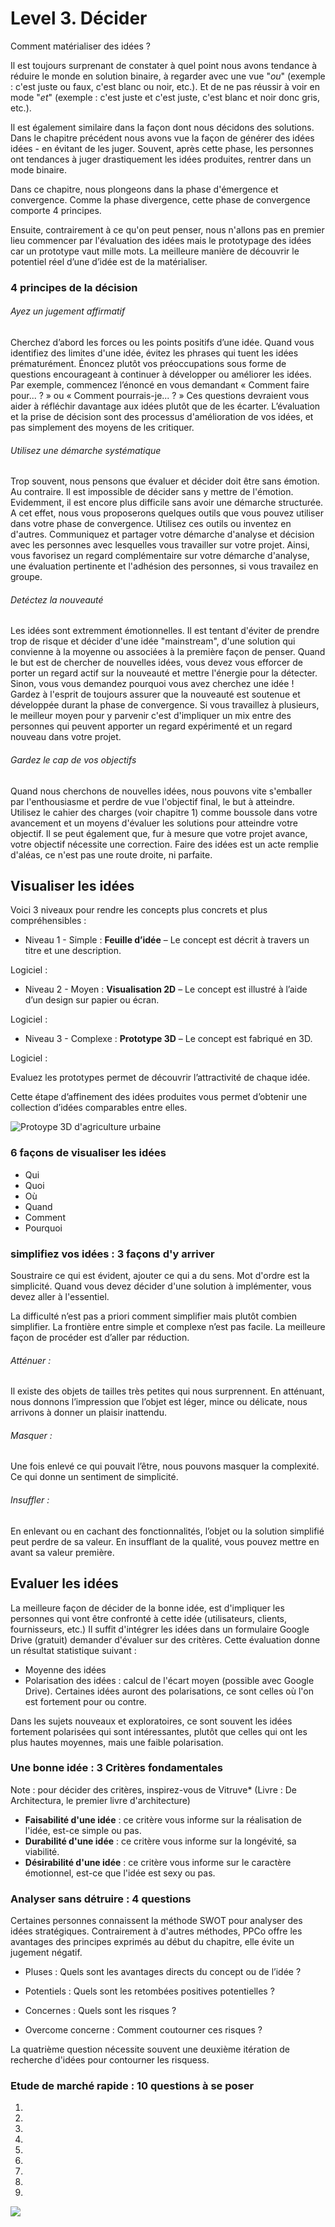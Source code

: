 # Level 3. Décider 

Comment matérialiser des idées ?Il est toujours surprenant de constater à quel point nous  avons tendance à réduire le monde en solution binaire, à regarder avec une vue "*ou*" (exemple : c'est juste ou faux, c'est blanc ou noir, etc.). Et de ne pas réussir à voir en mode "*et*" (exemple : c'est juste et c'est juste, c'est blanc et noir donc gris, etc.). 
Il est également similaire dans la façon dont nous décidons des solutions. Dans le chapitre précédent nous avons vue la façon de générer des idées idées - en évitant de les juger. Souvent, après cette phase, les personnes ont tendances à juger drastiquement les idées produites, rentrer dans un mode binaire. Dans ce chapitre, nous plongeons dans la phase d'émergence et convergence. Comme la phase divergence, cette phase de convergence comporte 4 principes. 
Ensuite, contrairement à ce qu'on peut penser, nous n'allons pas en premier lieu commencer par l'évaluation des idées mais le prototypage des idées car un prototype vaut mille mots. La meilleure manière de découvrir le potentiel réel d’une d’idée est de la matérialiser. 
### 4 principes de la décision
###### Ayez un jugement affirmatif
Cherchez d’abord les forces ou les points positifs d’une idée. Quand vous identifiez des limites d'une idée, évitez les phrases qui tuent les idées prématurément. Énoncez plutôt vos préoccupations sous forme de questions encourageant à continuer à développer ou améliorer les idées. Par exemple, commencez l’énoncé en vous demandant « Comment faire pour... ? » ou « Comment pourrais-je... ? » Ces questions devraient vous aider à réfléchir davantage aux idées plutôt que de les écarter. L’évaluation et la prise de décision sont des processus d'amélioration de vos idées, et pas simplement des moyens de les critiquer.###### Utilisez une démarche systématique
Trop souvent, nous pensons que évaluer et décider doit être sans émotion. Au contraire. Il est impossible de décider sans y mettre de l'émotion. Evidemment, il est encore plus difficile sans avoir une démarche structurée. A cet effet, nous vous proposerons quelques outils que vous pouvez utiliser dans votre phase de convergence. Utilisez  ces outils ou inventez en d'autres. Communiquez et partager votre démarche d'analyse et décision avec les personnes avec lesquelles vous travailler sur votre projet. Ainsi, vous favorisez un regard complémentaire sur votre démarche d'analyse, une évaluation pertinente et l'adhésion des personnes, si vous travailez en groupe.
###### Detéctez la nouveauté Les idées sont extremment émotionnelles. Il est tentant d'éviter de prendre trop de risque et décider d'une idée "mainstream", d'une solution qui convienne à la moyenne ou associées à la première façon de penser. 
Quand le but est de chercher de nouvelles idées, vous devez vous efforcer de porter un regard actif sur la nouveauté et mettre l'énergie pour la détecter.
Sinon, vous vous demandez pourquoi vous avez cherchez une idée ! Gardez à l'esprit de toujours assurer que la nouveauté est soutenue et développée durant la phase de convergence. Si vous travaillez à plusieurs, le meilleur moyen pour y parvenir c'est d'impliquer un mix entre des personnes qui peuvent apporter un regard expérimenté et un regard nouveau dans votre projet.

###### Gardez le cap de vos objectifsQuand nous cherchons de nouvelles idées, nous pouvons vite s'emballer par l'enthousiasme et perdre de vue l'objectif final, le but à atteindre. Utilisez le cahier des charges (voir chapitre 1) comme boussole dans votre avancement et un moyens d'évaluer les solutions pour atteindre votre objectif.
Il se peut également que, fur à mesure que votre projet avance, votre objectif nécessite une correction. Faire des idées est un acte remplie d'aléas, ce n'est pas une route droite, ni parfaite.  
## Visualiser les idées 

Voici 3 niveaux pour rendre les concepts plus concrets et plus compréhensibles : - Niveau 1 -  Simple : **Feuille d’idée** – Le concept est décrit à travers un titre et une description. 

Logiciel : 
- Niveau 2 - Moyen : **Visualisation 2D** – Le concept est illustré à l’aide d’un design sur papier ou écran. 
Logiciel : 
- Niveau 3 - Complexe :  **Prototype 3D** – Le concept est fabriqué en 3D. 
Logiciel : Evaluez les prototypes permet de découvrir l’attractivité  de chaque idée.Cette étape d’affinement des idées produites vous permet d’obtenir une collection d’idées comparables entre elles. 

![Protoype 3D d'agriculture urbaine](../contents/img/urban-gardening.jpg)


### 6 façons de visualiser les idées 

- Qui
- Quoi
- Où
- Quand
- Comment
- Pourquoi


### simplifiez vos idées : 3 façons d'y arriver

Soustraire ce qui est évident, ajouter ce qui a du sens. Mot d'ordre est la simplicité. Quand vous devez décider d'une solution à implémenter, vous devez aller à l'essentiel.  

La difficulté n’est pas a priori comment simplifier mais plutôt combien simplifier. La frontière entre simple et complexe n’est pas facile. La meilleure façon de procéder est d’aller par réduction.###### Atténuer : 
Il existe des objets de tailles très petites qui nous surprennent. En atténuant, nous donnons l’impression que l’objet est léger, mince ou délicate, nous arrivons à donner un plaisir inattendu.###### Masquer : 
Une fois enlevé ce qui pouvait l’être, nous pouvons masquer la complexité. Ce qui donne un sentiment de simplicité.###### Insuffler : 
En enlevant ou en cachant des fonctionnalités, l’objet ou la solution simplifié peut perdre de sa valeur. En insufflant de la qualité, vous pouvez mettre en avant sa valeur première. 


## Evaluer les idées 

La meilleure façon de décider de la bonne idée, est d'impliquer les personnes qui vont être confronté à cette idée (utilisateurs, clients, fournisseurs, etc.) Il suffit d'intégrer les idées dans un formulaire Google Drive (gratuit) demander d'évaluer sur des critères. Cette évaluation donne un résultat statistique suivant : 

- Moyenne des idées
- Polarisation des idées : calcul de l'écart moyen (possible avec Google Drive). Certaines idées auront des polarisations, ce sont celles où l'on est fortement pour ou contre.

Dans les sujets nouveaux et exploratoires, ce sont souvent les idées fortement polarisées qui sont intéressantes, plutôt que celles qui ont les plus hautes moyennes, mais une faible polarisation.

### Une bonne idée : 3 Critères fondamentales 

Note : pour décider des critères, inspirez-vous de Vitruve* (Livre : De Architectura, le premier livre d'architecture)

- **Faisabilité d'une idée** : ce critère vous informe sur la réalisation de l'idée, est-ce simple ou pas.
- **Durabilité d'une idée** : ce critère vous informe sur la longévité, sa viabilité. 
- **Désirabilité d'une idée** : ce critère vous informe sur le caractère émotionnel, est-ce que l'idée est sexy ou pas.


### Analyser sans détruire : 4 questions

Certaines personnes connaissent la méthode SWOT pour analyser des idées stratégiques. Contrairement à d'autres méthodes, PPCo offre les avantages des principes exprimés au début du chapitre, elle évite un jugement négatif. 


- Pluses : Quels sont les avantages directs du concept oude l’idée ?
- Potentiels : Quels sont les retombées positives potentielles ? 
- Concernes : Quels sont les risques ?
- Overcome concerne : Comment coutourner ces risques ? 
La quatrième question nécessite souvent une deuxième itération de recherche d'idées pour contourner les risquess. 


### Etude de marché rapide : 10 questions à se poser 


1.
2.
3.
4.
5.
6.
8.
9.
10.




![](../contents/img/process%20think-make-check.png)

